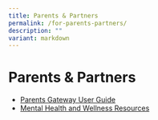 ```yaml
---
title: Parents & Partners
permalink: /for-parents-partners/
description: ""
variant: markdown
---
```

# Parents &amp; Partners

*   <a href="/files/User-Guide-for-Parents-on-Parents-Gateway.pdf" target="_blank">Parents Gateway User Guide</a>
*   <a href="/mental-health-and-wellness-resources/">Mental Health and Wellness Resources</a>